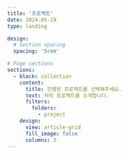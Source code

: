 ```yaml
---
title: '프로젝트'
date: 2024-05-19
type: landing

design:
  # Section spacing
  spacing: '5rem'

# Page sections
sections:
  - block: collection
    content:
      title: 진행된 프로젝트를 선택해주세요.
      text: 저의 프로젝트를 소개합니다.
      filters:
        folders:
          - project
    design:
      view: article-grid
      fill_image: false
      columns: 3
---
```

